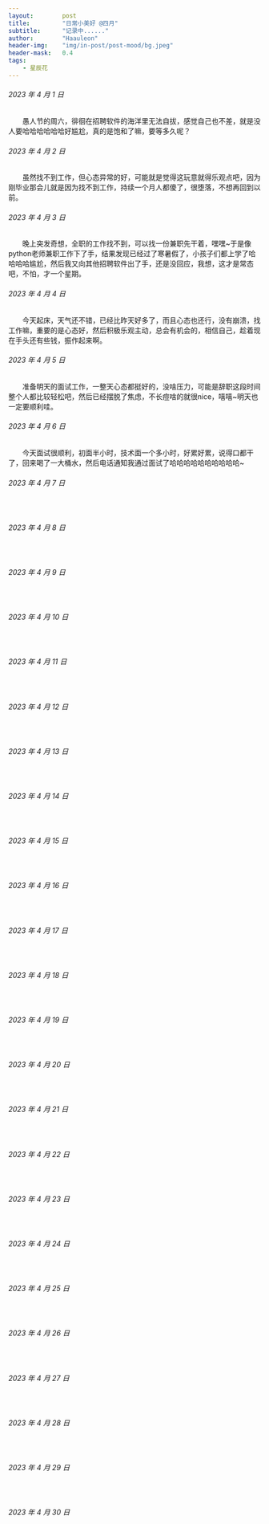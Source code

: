 ```yaml
---
layout:        post
title:         "日常小美好 @四月"
subtitle:      "记录中......"
author:        "Haauleon"
header-img:    "img/in-post/post-mood/bg.jpeg"
header-mask:   0.4
tags:
    - 星辰花
---
```


###### 2023 年 4 月 1 日
&emsp;&emsp;愚人节的周六，徘徊在招聘软件的海洋里无法自拔，感觉自己也不差，就是没人要哈哈哈哈哈哈好尴尬，真的是饱和了嘛，要等多久呢？

###### 2023 年 4 月 2 日
&emsp;&emsp;虽然找不到工作，但心态异常的好，可能就是觉得这玩意就得乐观点吧，因为刚毕业那会儿就是因为找不到工作，持续一个月人都傻了，很堕落，不想再回到以前。

###### 2023 年 4 月 3 日
&emsp;&emsp;晚上突发奇想，全职的工作找不到，可以找一份兼职先干着，嘿嘿~于是像python老师兼职工作下了手，结果发现已经过了寒暑假了，小孩子们都上学了哈哈哈哈尴尬，然后我又向其他招聘软件出了手，还是没回应，我想，这才是常态吧，不怕，才一个星期。

###### 2023 年 4 月 4 日
&emsp;&emsp;今天起床，天气还不错，已经比昨天好多了，而且心态也还行，没有崩溃，找工作嘛，重要的是心态好，然后积极乐观主动，总会有机会的，相信自己，趁着现在手头还有些钱，振作起来啊。

###### 2023 年 4 月 5 日
&emsp;&emsp;准备明天的面试工作，一整天心态都挺好的，没啥压力，可能是辞职这段时间整个人都比较轻松吧，然后已经摆脱了焦虑，不长痘啥的就很nice，嘻嘻~明天也一定要顺利哇。

###### 2023 年 4 月 6 日
&emsp;&emsp;今天面试很顺利，初面半小时，技术面一个多小时，好累好累，说得口都干了，回来喝了一大桶水，然后电话通知我通过面试了哈哈哈哈哈哈哈哈哈哈~

###### 2023 年 4 月 7 日
&emsp;&emsp;

###### 2023 年 4 月 8 日
&emsp;&emsp;

###### 2023 年 4 月 9 日
&emsp;&emsp;

###### 2023 年 4 月 10 日
&emsp;&emsp;

###### 2023 年 4 月 11 日
&emsp;&emsp;

###### 2023 年 4 月 12 日
&emsp;&emsp;

###### 2023 年 4 月 13 日
&emsp;&emsp;

###### 2023 年 4 月 14 日
&emsp;&emsp;

###### 2023 年 4 月 15 日
&emsp;&emsp;

###### 2023 年 4 月 16 日
&emsp;&emsp;

###### 2023 年 4 月 17 日
&emsp;&emsp;

###### 2023 年 4 月 18 日
&emsp;&emsp;

###### 2023 年 4 月 19 日
&emsp;&emsp;

###### 2023 年 4 月 20 日
&emsp;&emsp;

###### 2023 年 4 月 21 日
&emsp;&emsp;

###### 2023 年 4 月 22 日
&emsp;&emsp;

###### 2023 年 4 月 23 日
&emsp;&emsp;

###### 2023 年 4 月 24 日
&emsp;&emsp;

###### 2023 年 4 月 25 日
&emsp;&emsp;

###### 2023 年 4 月 26 日
&emsp;&emsp;

###### 2023 年 4 月 27 日
&emsp;&emsp;

###### 2023 年 4 月 28 日
&emsp;&emsp;

###### 2023 年 4 月 29 日
&emsp;&emsp;

###### 2023 年 4 月 30 日
&emsp;&emsp;